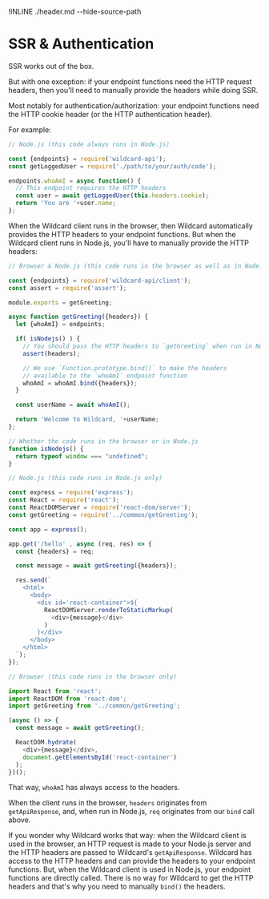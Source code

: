 !INLINE ./header.md --hide-source-path
&nbsp;


# SSR & Authentication

SSR works out of the box.

But with one exception:
if your endpoint functions need the HTTP request headers,
then you'll need to manually provide the headers while doing SSR.

Most notably for authentication/authorization: your endpoint functions need the HTTP cookie header (or the HTTP authentication header).

For example:

~~~js
// Node.js (this code always runs in Node.js)

const {endpoints} = require('wildcard-api');
const getLoggedUser = require('./path/to/your/auth/code');

endpoints.whoAmI = async function() {
  // This endpoint requires the HTTP headers
  const user = await getLoggedUser(this.headers.cookie);
  return 'You are '+user.name;
};
~~~

When the Wildcard client runs in the browser, then Wildcard automatically provides the HTTP headers to your endpoint functions.
But when the Wildcard client runs in Node.js, you'll have to manually provide the HTTP headers:

~~~js
// Browser & Node.js (this code runs in the browser as well as in Node.js)

const {endpoints} = require('wildcard-api/client');
const assert = require('assert');

module.exports = getGreeting;

async function getGreeting({headers}) {
  let {whoAmI} = endpoints;

  if( isNodejs() ) {
    // You should pass the HTTP headers to `getGreeting` when run in Node.js
    assert(headers);

    // We use `Function.prototype.bind()` to make the headers
    // available to the `whoAmI` endpoint function
    whoAmI = whoAmI.bind({headers});
  }

  const userName = await whoAmI();

  return 'Welcome to Wildcard, '+userName;
};

// Whether the code runs in the browser or in Node.js
function isNodejs() {
  return typeof window === "undefined";
}
~~~

~~~js
// Node.js (this code runs in Node.js only)

const express = require('express');
const React = require('react');
const ReactDOMServer = require('react-dom/server');
const getGreeting = require('../common/getGreeting');

const app = express();

app.get('/hello' , async (req, res) => {
  const {headers} = req;

  const message = await getGreeting({headers});

  res.send(`
    <html>
      <body>
        <div id='react-container'>${
          ReactDOMServer.renderToStaticMarkup(
            <div>{message}</div>
          )
        }</div>
      </body>
    </html>
  `);
});
~~~

~~~js
// Browser (this code runs in the browser only)

import React from 'react';
import ReactDOM from 'react-dom';
import getGreeting from '../common/getGreeting';

(async () => {
  const message = await getGreeting();

  ReactDOM.hydrate(
    <div>{message}</div>,
    document.getElementsById('react-container')
  );
})();
~~~

That way, `whoAmI` has always access to the headers.

When the client runs in the browser,
`headers` originates from `getApiResponse`,
and,
when run in Node.js,
`req` originates from our `bind` call above.

If you wonder why Wildcard works that way:
when the Wildcard client is used in the browser,
an HTTP request is made to your Node.js server and the HTTP headers are passed to Wildcard's `getApiResponse`.
Wildcard has access to the HTTP headers and can provide the headers to your endpoint functions.
But,
when the Wildcard client is used in Node.js,
your endpoint functions are directly called.
There is no way for Wildcard to get the HTTP headers and that's why you need to manually `bind()` the headers.

